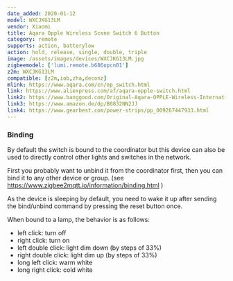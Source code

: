 ```yaml
---
date_added: 2020-01-12
model: WXCJKG13LM
vendor: Xiaomi
title: Aqara Opple Wireless Scene Switch 6 Button
category: remote
supports: action, batterylow
action: hold, release, single, double, triple
image: /assets/images/devices/WXCJKG13LM.jpg
zigbeemodel: ['lumi.remote.b686opcn01']
z2m: WXCJKG13LM
compatible: [z2m,iob,zha,deconz]
mlink: https://www.aqara.com/cn/op_switch.html
link: https://www.aliexpress.com/af/aqara-opple-switch.html
link2: https://www.banggood.com/Original-Aqara-OPPLE-Wireless-International-Version-Smart-Switch-Work-With-Apple-HomeKit-Xiaomi-Eco-System-p-1588700.html
link3: https://www.amazon.de/dp/B0832NN2JJ
link4: https://www.gearbest.com/power-strips/pp_009267447933.html
---
```

### Binding
By default the switch is bound to the coordinator but this device can also be used to directly control other lights and switches in the network.

First you probably want to unbind it from the coordinator first, then you can bind it to any other device or group. (see https://www.zigbee2mqtt.io/information/binding.html )

As the device is sleeping by default, you need to wake it up after sending the bind/unbind command by pressing the reset button once.

When bound to a lamp, the behavior is as follows:
- left click: turn off
- right click: turn on
- left double click: light dim down (by steps of 33%)
- right double click: light dim up (by steps of 33%)
- long left click: warm white
- long right click: cold white